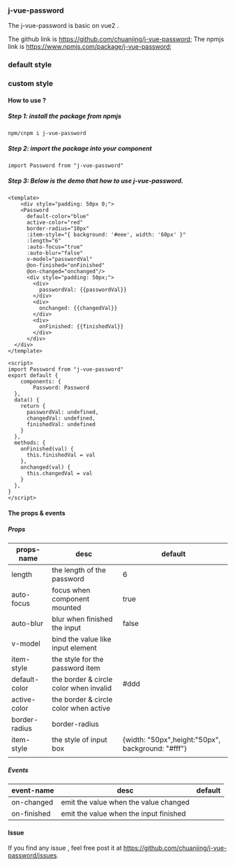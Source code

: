 ### j-vue-password

The j-vue-password is basic on vue2 .

The github link is https://github.com/chuanjing/j-vue-password;
The npmjs link is https://www.npmjs.com/package/j-vue-password;

### default style 

### custom style

#### How to use ?

##### Step 1: install the package from npmjs
```
npm/cnpm i j-vue-password
```

##### Step 2: import the package into your component
```
import Password from "j-vue-password"
```
##### Step 3: Below is the demo that how to use j-vue-password.
```
<template>
	<div style="padding: 50px 0;">
    <Password
      default-color="blue"
      active-color="red"
      border-radius="10px"
      :item-style="{ background: '#eee', width: '60px' }"
      :length="6"
      :auto-focus="true"
      :auto-blur="false"
      v-model="passwordVal" 
      @on-finished="onFinished"
      @on-changed="onchanged"/>
      <div style="padding: 50px;">
        <div>
          passwordVal: {{passwordVal}}
        </div>
        <div>
          onchanged: {{changedVal}}
        </div>
        <div>
          onFinished: {{finishedVal}}
        </div>
      </div>
  </div>
</template>

<script>
import Password from "j-vue-password"
export default {
	components: {
		Password: Password
  },
  data() {
    return {
      passwordVal: undefined,
      changedVal: undefined,
      finishedVal: undefined
    }
  },
  methods: {
    onFinished(val) {
      this.finishedVal = val
    },
    onchanged(val) {
      this.changedVal = val
    }
  },
}
</script>

```
#### The props & events

##### Props
| props-name    | desc                                   | default                                           |
| ------------- | -------------------------------------- | ------------------------------------------------- |
| length        | the length of the password             | 6                                                 |
| auto-focus    | focus when component mounted           | true                                              |
| auto-blur     | blur when finished the input           | false                                             |
| v-model       | bind the value like input element      |                                                   |
| item-style    | the style for the password item        |                                                   |
| default-color | the border & circle color when invalid | #ddd                                              |
| active-color  | the border & circle color when active  |                                                   |
| border-radius | border-radius                          |                                                   |
| item-style    | the style of input box                 | {width: "50px",height:"50px",	background: "#fff"} |
|               |
##### Events
| event-name  | desc                                   | default |
| ----------- | -------------------------------------- | ------- |
| on-changed  | emit the value when the value changed  |         |
| on-finished | emit the value when the input finished |         |

#### Issue

If you find any issue , feel free post it at https://github.com/chuanjing/j-vue-password/issues.
